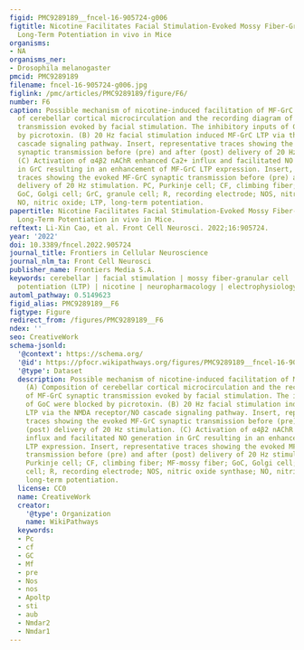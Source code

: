 ```yaml
---
figid: PMC9289189__fncel-16-905724-g006
figtitle: Nicotine Facilitates Facial Stimulation-Evoked Mossy Fiber-Granule Cell
  Long-Term Potentiation in vivo in Mice
organisms:
- NA
organisms_ner:
- Drosophila melanogaster
pmcid: PMC9289189
filename: fncel-16-905724-g006.jpg
figlink: /pmc/articles/PMC9289189/figure/F6/
number: F6
caption: Possible mechanism of nicotine-induced facilitation of MF-GrC LTP. (A) Composition
  of cerebellar cortical microcirculation and the recording diagram of MF-GrC synaptic
  transmission evoked by facial stimulation. The inhibitory inputs of GoC were blocked
  by picrotoxin. (B) 20 Hz facial stimulation induced MF-GrC LTP via the NMDA receptor/NO
  cascade signaling pathway. Insert, representative traces showing the evoked MF-GrC
  synaptic transmission before (pre) and after (post) delivery of 20 Hz stimulation.
  (C) Activation of α4β2 nAChR enhanced Ca2+ influx and facilitated NO generation
  in GrC resulting in an enhancement of MF-GrC LTP expression. Insert, representative
  traces showing the evoked MF-GrC synaptic transmission before (pre) and after (post)
  delivery of 20 Hz stimulation. PC, Purkinje cell; CF, climbing fiber; MF-mossy fiber;
  GoC, Golgi cell; GrC, granule cell; R, recording electrode; NOS, nitric oxide synthase;
  NO, nitric oxide; LTP, long-term potentiation.
papertitle: Nicotine Facilitates Facial Stimulation-Evoked Mossy Fiber-Granule Cell
  Long-Term Potentiation in vivo in Mice.
reftext: Li-Xin Cao, et al. Front Cell Neurosci. 2022;16:905724.
year: '2022'
doi: 10.3389/fncel.2022.905724
journal_title: Frontiers in Cellular Neuroscience
journal_nlm_ta: Front Cell Neurosci
publisher_name: Frontiers Media S.A.
keywords: cerebellar | facial stimulation | mossy fiber-granular cell | long-term
  potentiation (LTP) | nicotine | neuropharmacology | electrophysiology
automl_pathway: 0.5149623
figid_alias: PMC9289189__F6
figtype: Figure
redirect_from: /figures/PMC9289189__F6
ndex: ''
seo: CreativeWork
schema-jsonld:
  '@context': https://schema.org/
  '@id': https://pfocr.wikipathways.org/figures/PMC9289189__fncel-16-905724-g006.html
  '@type': Dataset
  description: Possible mechanism of nicotine-induced facilitation of MF-GrC LTP.
    (A) Composition of cerebellar cortical microcirculation and the recording diagram
    of MF-GrC synaptic transmission evoked by facial stimulation. The inhibitory inputs
    of GoC were blocked by picrotoxin. (B) 20 Hz facial stimulation induced MF-GrC
    LTP via the NMDA receptor/NO cascade signaling pathway. Insert, representative
    traces showing the evoked MF-GrC synaptic transmission before (pre) and after
    (post) delivery of 20 Hz stimulation. (C) Activation of α4β2 nAChR enhanced Ca2+
    influx and facilitated NO generation in GrC resulting in an enhancement of MF-GrC
    LTP expression. Insert, representative traces showing the evoked MF-GrC synaptic
    transmission before (pre) and after (post) delivery of 20 Hz stimulation. PC,
    Purkinje cell; CF, climbing fiber; MF-mossy fiber; GoC, Golgi cell; GrC, granule
    cell; R, recording electrode; NOS, nitric oxide synthase; NO, nitric oxide; LTP,
    long-term potentiation.
  license: CC0
  name: CreativeWork
  creator:
    '@type': Organization
    name: WikiPathways
  keywords:
  - Pc
  - cf
  - GC
  - Mf
  - pre
  - Nos
  - nos
  - Apoltp
  - sti
  - aub
  - Nmdar2
  - Nmdar1
---
```

